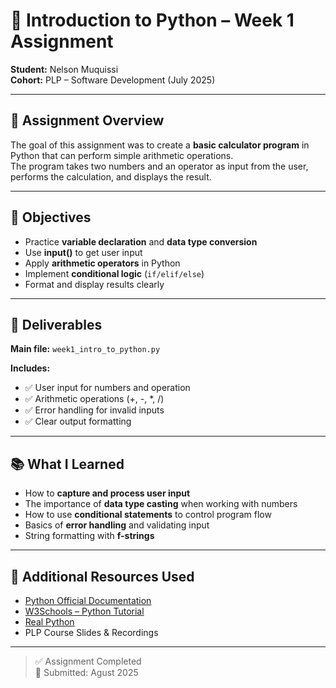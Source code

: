 # 🐍 Introduction to Python – Week 1 Assignment

**Student:** Nelson Muquissi  
**Cohort:** PLP – Software Development (July 2025)  
 

---

## 📘 Assignment Overview
The goal of this assignment was to create a **basic calculator program** in Python that can perform simple arithmetic operations.  
The program takes two numbers and an operator as input from the user, performs the calculation, and displays the result.

---

## 🎯 Objectives
- Practice **variable declaration** and **data type conversion**
- Use **input()** to get user input
- Apply **arithmetic operators** in Python
- Implement **conditional logic** (`if/elif/else`)
- Format and display results clearly

---

## 📁 Deliverables
**Main file:** `week1_intro_to_python.py`

**Includes:**
- ✅ User input for numbers and operation  
- ✅ Arithmetic operations (+, -, *, /)  
- ✅ Error handling for invalid inputs  
- ✅ Clear output formatting

---

## 📚 What I Learned
- How to **capture and process user input**  
- The importance of **data type casting** when working with numbers  
- How to use **conditional statements** to control program flow  
- Basics of **error handling** and validating input  
- String formatting with **f-strings**

---

## 🔗 Additional Resources Used
- [Python Official Documentation](https://docs.python.org/3/)  
- [W3Schools – Python Tutorial](https://www.w3schools.com/python/)  
- [Real Python](https://realpython.com/)  
- PLP Course Slides & Recordings  

---

> ✅ Assignment Completed  
> 📅 Submitted: Agust 2025

